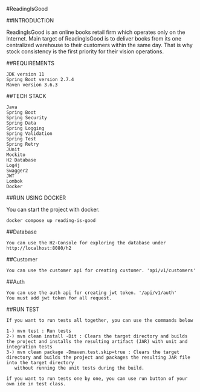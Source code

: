 #ReadingIsGood

##INTRODUCTION

ReadingIsGood is an online books retail firm which operates only on the Internet. Main target of ReadingIsGood is to deliver books from its one centralized warehouse to their customers within the same day. That is why stock consistency is the first priority for their vision operations.

##REQUIREMENTS

    JDK version 11
    Spring Boot version 2.7.4
    Maven version 3.6.3 
    
    
##TECH STACK

    Java
    Spring Boot
    Spring Security
    Spring Data
    Spring Logging
    Spring Validation
    Spring Test
    Spring Retry
    JUnit
    Mockito
    H2 Database
    Log4j
    Swagger2
    JWT
    Lombok
    Docker


##RUN USING DOCKER

You can start the project with docker.

    docker compose up reading-is-good
    
##Database

    You can use the H2-Console for exploring the database under http://localhost:8080/h2

##Customer

    You can use the customer api for creating customer. 'api/v1/customers'

##Auth

    You can use the auth api for creating jwt token. '/api/v1/auth'
    You must add jwt token for all request.


##RUN TEST
  
    If you want to run tests all together, you can use the commands below
    
    1-) mvn test : Run tests
    2-) mvn clean install -Dit : Clears the target directory and builds the project and installs the resulting artifact (JAR) with unit and integration tests
    3-) mvn clean package -Dmaven.test.skip=true : Clears the target directory and builds the project and packages the resulting JAR file into the target directory
       without running the unit tests during the build.
    
    if you want to run tests one by one, you can use run button of your own ide in test class. 
    
